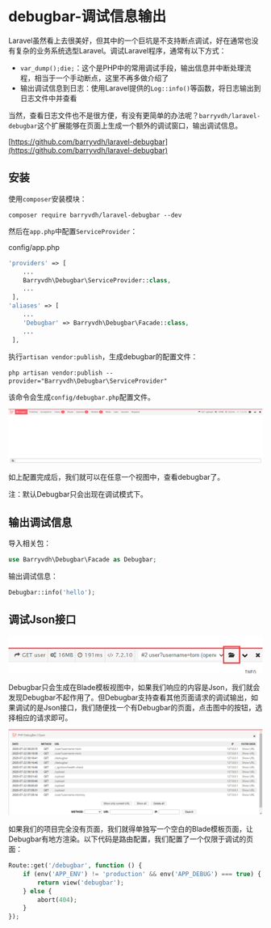 # debugbar-调试信息输出

Laravel虽然看上去很美好，但其中的一个巨坑是不支持断点调试，好在通常也没有复杂的业务系统选型Laravel。调试Laravel程序，通常有以下方式：

* `var_dump();die;`：这个是PHP中的常用调试手段，输出信息并中断处理流程，相当于一个手动断点，这里不再多做介绍了
* 输出调试信息到日志：使用Laravel提供的`Log::info()`等函数，将日志输出到日志文件中并查看

当然，查看日志文件也不是很方便，有没有更简单的办法呢？`barryvdh/laravel-debugbar`这个扩展能够在页面上生成一个额外的调试窗口，输出调试信息。

[https://github.com/barryvdh/laravel-debugbar](https://github.com/barryvdh/laravel-debugbar)

## 安装

使用`composer`安装模块：

```
composer require barryvdh/laravel-debugbar --dev
```

然后在`app.php`中配置`ServiceProvider`：

config/app.php
```php
'providers' => [
    ...
    Barryvdh\Debugbar\ServiceProvider::class,
    ...
 ],
'aliases' => [
    ...
    'Debugbar' => Barryvdh\Debugbar\Facade::class,
    ...
 ],
```

执行`artisan vendor:publish`，生成debugbar的配置文件：
```
php artisan vendor:publish --provider="Barryvdh\Debugbar\ServiceProvider"
```

该命令会生成`config/debugbar.php`配置文件。

![](res/1.png)

如上配置完成后，我们就可以在任意一个视图中，查看debugbar了。

注：默认Debugbar只会出现在调试模式下。

## 输出调试信息

导入相关包：
```php
use Barryvdh\Debugbar\Facade as Debugbar;
```

输出调试信息：
```php
Debugbar::info('hello');
```

## 调试Json接口

![](res/2.png)

Debugbar只会生成在Blade模板视图中，如果我们响应的内容是Json，我们就会发现Debugbar不起作用了。但Debugbar支持查看其他页面请求的调试输出，如果调试的是Json接口，我们随便找一个有Debugbar的页面，点击图中的按钮，选择相应的请求即可。

![](res/3.png)

如果我们的项目完全没有页面，我们就得单独写一个空白的Blade模板页面，让Debugbar有地方渲染。以下代码是路由配置，我们配置了一个仅限于调试的页面：

```php
Route::get('/debugbar', function () {
    if (env('APP_ENV') != 'production' && env('APP_DEBUG') === true) {
        return view('debugbar');
    } else {
        abort(404);
    }
});
```
